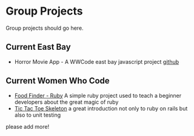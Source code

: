 # Group Projects


Group projects should go here.

## Current East Bay

* Horror Movie App - A WWCode east bay javascript project [github](https://github.com/WomenWhoCode/horror-movie-app)

## Current Women Who Code

* [Food Finder - Ruby](https://github.com/WomenWhoCode/FoodFinder_ruby) A simple ruby project used to teach a beginner developers about the great magic of ruby
* [Tic Tac Toe Skeleton](https://github.com/WomenWhoCode/TicTacToeSkeleton) a great introduction not only to ruby on rails but also to unit testing

please add more!